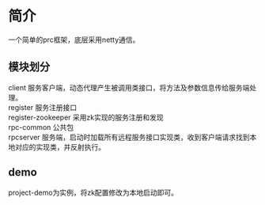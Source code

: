 # 简介
一个简单的prc框架，底层采用netty通信。

## 模块划分

client 服务客户端，动态代理产生被调用类接口，将方法及参数信息传给服务端处理。  
register 服务注册接口  
register-zookeeper 采用zk实现的服务注册和发现  
rpc-common 公共包  
rpcserver 服务端，启动时加载所有远程服务接口实现类，收到客户端请求找到本地对应的实现类，并反射执行。

## demo
project-demo为实例，将zk配置修改为本地启动即可。

